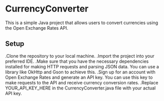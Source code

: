 # CurrencyConverter
This is a simple Java project that allows users to convert currencies using the Open Exchange Rates API.

## Setup
.Clone the repository to your local machine.
.Import the project into your preferred IDE.
.Make sure that you have the necessary dependencies installed for making HTTP requests and parsing JSON data. You can use a library like OkHttp and Gson to achieve this.
.Sign up for an account with Open Exchange Rates and generate an API key. You can use this key to make requests to the API and receive currency conversion rates.
.Replace YOUR_API_KEY_HERE in the CurrencyConverter.java file with your actual API key.
